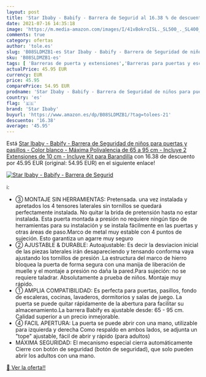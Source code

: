 ```yaml
---
layout: post
title: 'Star Ibaby - Babify - Barrera de Segurid al 16.38 % de descuento'
date: 2021-07-16 14:35:18
image: 'https://m.media-amazon.com/images/I/41vBokroISL._SL500_._SL400_.jpg'
comments: true
category: ofertas
author: 'tole.es'
slug: 'B08SLDMZB1-es Star Ibaby - Babify - Barrera de Seguridad de niños para...'
sku: 'B08SLDMZB1-es'
tags: [ 'Barreras de puerta y extensiones','Barreras para puertas y escaleras','Bebé','Seguridad','babify','star ibaby', ]
actualPrice: 45.95 EUR
currency: EUR
price: 45.95
comparePrice: 54.95 EUR
prodname: 'Star Ibaby - Babify - Barrera de Seguridad de niños para puertas y pasillos - Color blanco - Máxima Polivalencia de 65 a 95 cm - Incluye 2 Extensiones de 10 cm - Incluye Kit para Barandilla'
country: 'es'
flag: '🇪🇸'
brand: 'Star Ibaby'
buyurl: 'https://www.amazon.es/dp/B08SLDMZB1/?tag=tolees-21'
descuento: '16.38'
average: '45.95'
---
```


Está [Star Ibaby - Babify - Barrera de Seguridad de niños para puertas y pasillos - Color blanco - Máxima Polivalencia de 65 a 95 cm - Incluye 2 Extensiones de 10 cm - Incluye Kit para Barandilla](https://www.amazon.es/dp/B08SLDMZB1/?tag=tolees-21) con 16.38 de descuento por 45.95 EUR (original: 54.95 EUR) en el siguiente enlace!

[![Star Ibaby - Babify - Barrera de Segurid](https://m.media-amazon.com/images/I/41vBokroISL._SL500_._SL400_.jpg)](https://www.amazon.es/dp/B08SLDMZB1/?tag=tolees-21)

ℹ️:

- ③ MONTAJE SIN HERRAMIENTAS: Pretensada. una vez instalada y apretados los 4 tensores laterales sin tornillos se quedará perfectamente instalada. No quitar la brida de pretensión hasta no estar instalada. Esta puerta montada a presión no requiere ningún tipo de herramientas para su instalación y se instala fácilmente en las puertas y otras áreas de paso.Marco de metal muy estable con 4 puntos de sujeción. Esto garantiza un agarre muy seguro
- ② AJUSTABLE & DURABLE: Autoajustable: Es decir la desviacion inicial de las piezas laterales irán desapareciendo y tensando conforma vaya ajustando los tornillos de presión .La estructura del marco de hierro bloquea la puerta de forma segura con una manija de liberación de muelle y el montaje a presión no daña la pared.Para sujeción: no se requiere taladrar. Absolutamente a prueba de niños. Montaje muy rápido.
- ① AMPLIA COMPATIBILIDAD: Es perfecta para puertas, pasillos, fondo de escaleras, cocinas, lavaderos, dormitorios y salas de juego. La puerta se puede quitar rápidamente de la abertura para facilitar su almacenamiento.La barrera Babify es ajustable desde: 65 - 95 cm. Calidad superior a un precio inmejorable.
- ④ FACIL APERTURA: La puerta se puede abrir con una mano, utilizable para izquierda y derecha Como respaldo en ambos lados, se adjunta un "tope" ajustable, fácil de abrir y rápido (para adultos)
- MÁXIMA SEGURIDAD: El mecanismo especial cierra automáticamente Cierre con botón de seguridad (botón de seguridad), que solo pueden abrir los adultos con una mano.

[🛒 Ver la oferta!!](https://www.amazon.es/dp/B08SLDMZB1/?tag=tolees-21)
